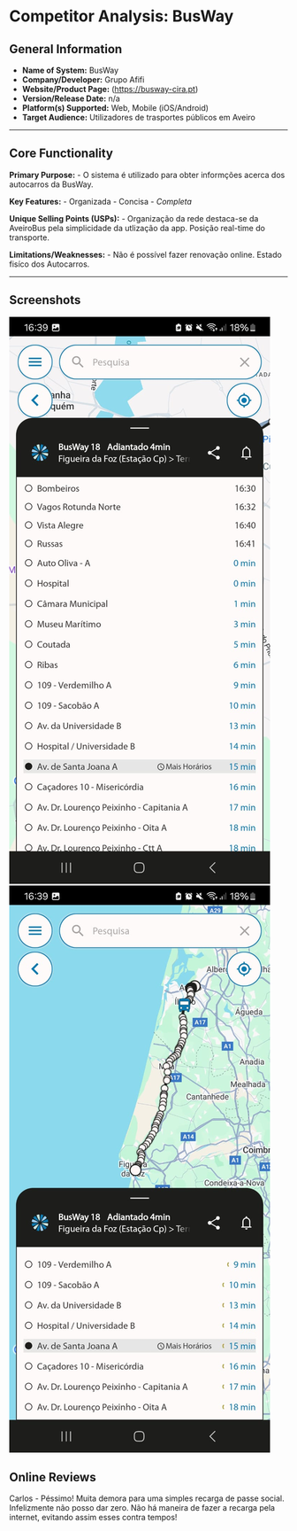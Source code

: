 # Competitor Analysis: BusWay
## General Information 
- **Name of System:** BusWay 
- **Company/Developer:** Grupo Afifi
- **Website/Product Page:** (https://busway-cira.pt) 
- **Version/Release Date:** n/a
- **Platform(s) Supported:** Web, Mobile (iOS/Android) 
- **Target Audience:** Utilizadores de trasportes públicos em Aveiro

--- 
## Core Functionality 

**Primary Purpose:** - O sistema é utilizado para obter informções acerca dos autocarros da BusWay.

**Key Features:** - Organizada - Concisa - *Completa*

**Unique Selling Points (USPs):** - Organização da rede destaca-se da AveiroBus pela simplicidade da utlização da app. Posição real-time do transporte.  

**Limitations/Weaknesses:** - Não é possível fazer renovação online. Estado fisíco dos Autocarros.

---

## Screenshots

![Preview BusWay 1](BusWay2.png)
![Preview BusWay 2](BusWay1.png)

## Online Reviews

Carlos - Péssimo! Muita demora para uma simples recarga de passe social. Infelizmente não posso dar zero. Não há maneira de fazer a recarga pela internet, evitando assim esses contra tempos!


